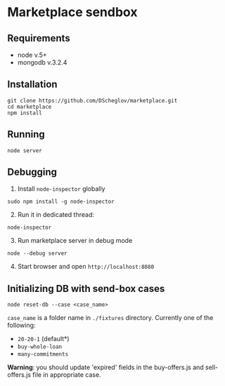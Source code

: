 # Marketplace sendbox

## Requirements
 - node v.5+
 - mongodb v.3.2.4

## Installation
```shell
git clone https://github.com/DScheglov/marketplace.git
cd marketplace
npm install
```

## Running
```shell
node server
```

## Debugging
1. Install `node-inspector` globally
```shell
sudo npm install -g node-inspector
```
2. Run it in dedicated thread:
```shell
node-inspector
```
3. Run marketplace server in debug mode
```shell
node --debug server
```
4. Start browser and open `http://localhost:8080`


## Initializing DB with send-box cases
```shell
node reset-db --case <case_name>
```

`case_name` is a folder name in `./fixtures` directory. Currently one of the
following:
 - `20-20-1` (default*)
 - `buy-whole-loan`
 - `many-commitments`

 **Warning**: you should update 'expired' fields in the buy-offers.js and
 sell-offers.js file in appropriate case.
